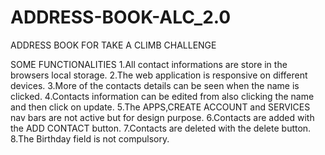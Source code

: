 # ADDRESS-BOOK-ALC_2.0
ADDRESS BOOK FOR TAKE A CLIMB CHALLENGE

SOME FUNCTIONALITIES
1.All contact informations are store in the browsers local storage.
2.The web application is responsive on different devices.
3.More of the contacts details can be seen when the name is clicked.
4.Contacts information can be edited from also clicking the name  and then click on update.
5.The APPS,CREATE ACCOUNT and SERVICES nav bars are not active but for design purpose.
6.Contacts are added with the ADD CONTACT button.
7.Contacts are deleted with the delete button.
8.The Birthday field is not compulsory.
